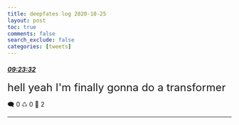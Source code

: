 ```yaml
---
title: deepfates log 2020-10-25
layout: post
toc: true
comments: false
search_exclude: false
categories: [tweets]
---
```



#### <a href = "https://twitter.com/deepfates/status/1320385511064817664">*09:23:32*</a>

<font size="5">hell yeah I'm finally gonna do a transformer</font>



🗨️ 0 ♺ 0 🤍  2   

---
    
            


